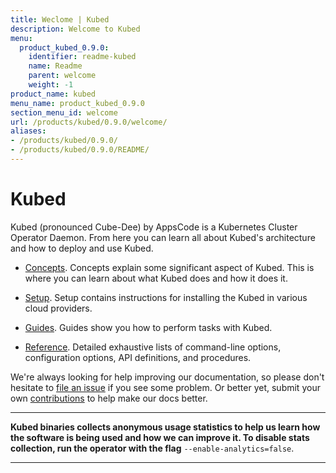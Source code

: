 ```yaml
---
title: Weclome | Kubed
description: Welcome to Kubed
menu:
  product_kubed_0.9.0:
    identifier: readme-kubed
    name: Readme
    parent: welcome
    weight: -1
product_name: kubed
menu_name: product_kubed_0.9.0
section_menu_id: welcome
url: /products/kubed/0.9.0/welcome/
aliases:
- /products/kubed/0.9.0/
- /products/kubed/0.9.0/README/
---
```


# Kubed
Kubed (pronounced Cube-Dee) by AppsCode is a Kubernetes Cluster Operator Daemon. From here you can learn all about Kubed's architecture and how to deploy and use Kubed.

- [Concepts](/products/kubed/0.9.0/concepts/). Concepts explain some significant aspect of Kubed. This is where you can learn about what Kubed does and how it does it.

- [Setup](/products/kubed/0.9.0/setup/). Setup contains instructions for installing
  the Kubed in various cloud providers.

- [Guides](/products/kubed/0.9.0/guides/). Guides show you how to perform tasks with Kubed.

- [Reference](/products/kubed/0.9.0/reference/). Detailed exhaustive lists of
command-line options, configuration options, API definitions, and procedures.

We're always looking for help improving our documentation, so please don't hesitate to [file an issue](https://github.com/appscode/kubed/issues/new) if you see some problem. Or better yet, submit your own [contributions](/products/kubed/0.9.0/CONTRIBUTING) to help
make our docs better.

---

**Kubed binaries collects anonymous usage statistics to help us learn how the software is being used and how we can improve it. To disable stats collection, run the operator with the flag** `--enable-analytics=false`.

---
